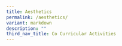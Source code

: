 ```yaml
---
title: Aesthetics
permalink: /aesthetics/
variant: markdown
description: ""
third_nav_title: Co Curricular Activities
---
```

